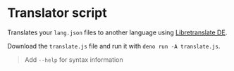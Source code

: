# Translator script

Translates your `lang.json` files to another language using [Libretranslate DE](https://libretranslate.de).

Download the `translate.js` file and run it with `deno run -A translate.js`.

> Add `--help` for syntax information
